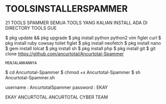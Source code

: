 # TOOLSINSTALLERSPAMMER

21 TOOLS SPAMMER
SEMUA TOOLS YANG KALIAN INSTALL ADA DI DIRECTORY TOOLS GUE

$ pkg update && pkg upgrade
$ pkg install python python2 vim figlet curl
$ pkg install ruby cowsay toilet figlet
$ pkg install neofetch
$ pkg install nano
$ gem install lolcat
$ pkg install sh
$ pkg install php
$ pkg install git
$ git clone https://github.com/ancurtotal/Ancurtotal-Spammer

```MENJALANKANNYA```

$ cd Ancurtotal-Spammer
$ chmod +x Ancurtotal-Spammer
$ sh Ancurtotal-Spammer.sh

username : AncurtotalSpammer
password : EKAY

   EKAY ANCURTOTAL
ANCURTOTAL CYBER TEAM
